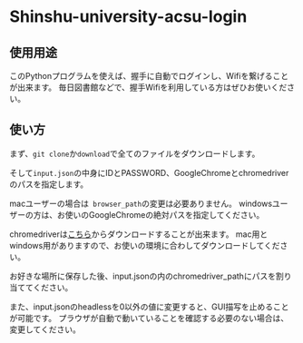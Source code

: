 # Shinshu-university-acsu-login

## 使用用途
このPythonプログラムを使えば、握手に自動でログインし、Wifiを繋げることが出来ます。
毎日図書館などで、握手Wifiを利用している方はぜひお使いください。

## 使い方
まず、`` git clone ``か``download``で全てのファイルをダウンロードします。

そして``input.json``の中身にIDとPASSWORD、GoogleChromeとchromedriverのパスを指定します。

macユーザーの場合は`` browser_path``の変更は必要ありません。
windowsユーザーの方は、お使いのGoogleChromeの絶対パスを指定してください。

chromedriverは[こちら](https://chromedriver.storage.googleapis.com/index.html?path=2.35/ "chromedirver")からダウンロードすることが出来ます。
mac用とwindows用がありますので、お使いの環境に合わしてダウンロードしてください。

お好きな場所に保存した後、input.jsonの内のchromedriver_pathにパスを割り当ててください。


また、input.jsonのheadlessを0以外の値に変更すると、GUI描写を止めることが可能です。
プラウザが自動で動いていることを確認する必要のない場合は、変更してください。
